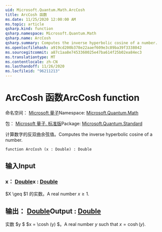 ```yaml
---
uid: Microsoft.Quantum.Math.ArcCosh
title: ArcCosh 函数
ms.date: 11/25/2020 12:00:00 AM
ms.topic: article
qsharp.kind: function
qsharp.namespace: Microsoft.Quantum.Math
qsharp.name: ArcCosh
qsharp.summary: Computes the inverse hyperbolic cosine of a number.
ms.openlocfilehash: a919cd200b378e22aaef609e3c89ba39f3338042
ms.sourcegitcommit: a87c1aa8e7453360025e47ba614f25b02ea84ec3
ms.translationtype: MT
ms.contentlocale: zh-CN
ms.lasthandoff: 11/26/2020
ms.locfileid: "96211213"
---
```

# <a name="arccosh-function"></a><span data-ttu-id="018ce-102">ArcCosh 函数</span><span class="sxs-lookup"><span data-stu-id="018ce-102">ArcCosh function</span></span>

<span data-ttu-id="018ce-103">命名空间： [Microsoft 量子](xref:Microsoft.Quantum.Math)</span><span class="sxs-lookup"><span data-stu-id="018ce-103">Namespace: [Microsoft.Quantum.Math](xref:Microsoft.Quantum.Math)</span></span>

<span data-ttu-id="018ce-104">包： [Microsoft 量子. 标准版](https://nuget.org/packages/Microsoft.Quantum.Standard)</span><span class="sxs-lookup"><span data-stu-id="018ce-104">Package: [Microsoft.Quantum.Standard](https://nuget.org/packages/Microsoft.Quantum.Standard)</span></span>


<span data-ttu-id="018ce-105">计算数字的反双曲余弦值。</span><span class="sxs-lookup"><span data-stu-id="018ce-105">Computes the inverse hyperbolic cosine of a number.</span></span>

```qsharp
function ArcCosh (x : Double) : Double
```


## <a name="input"></a><span data-ttu-id="018ce-106">输入</span><span class="sxs-lookup"><span data-stu-id="018ce-106">Input</span></span>

### <a name="x--double"></a><span data-ttu-id="018ce-107">x： [Double](xref:microsoft.quantum.lang-ref.double)</span><span class="sxs-lookup"><span data-stu-id="018ce-107">x : [Double](xref:microsoft.quantum.lang-ref.double)</span></span>

<span data-ttu-id="018ce-108">$X \geq $1 的实数。</span><span class="sxs-lookup"><span data-stu-id="018ce-108">A real number $x\geq 1$.</span></span>



## <a name="output--double"></a><span data-ttu-id="018ce-109">输出： [Double](xref:microsoft.quantum.lang-ref.double)</span><span class="sxs-lookup"><span data-stu-id="018ce-109">Output : [Double](xref:microsoft.quantum.lang-ref.double)</span></span>

<span data-ttu-id="018ce-110">实数 $y $ $x = \cosh (y) $。</span><span class="sxs-lookup"><span data-stu-id="018ce-110">A real number $y$ such that $x = \cosh(y)$.</span></span>